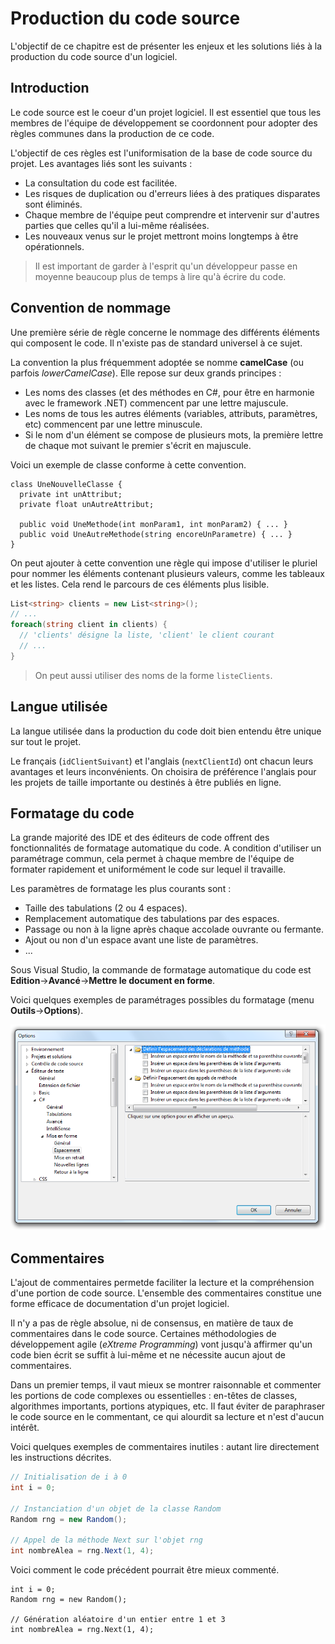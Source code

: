# Production du code source

L'objectif de ce chapitre est de présenter les enjeux et les solutions liés à la production du code source d'un logiciel.

## Introduction

Le code source est le coeur d'un projet logiciel. Il est essentiel que tous les membres de l'équipe de développement se coordonnent pour adopter des règles communes dans la production de ce code. 

L'objectif de ces règles est l'uniformisation de la base de code source du projet. Les avantages liés sont les suivants : 

* La consultation du code est facilitée.
* Les risques de duplication ou d'erreurs liées à des pratiques disparates sont éliminés.
* Chaque membre de l'équipe peut comprendre et intervenir sur d'autres parties que celles qu'il a lui-même réalisées. 
* Les nouveaux venus sur le projet mettront moins longtemps à être opérationnels.

> Il est important de garder à l'esprit qu'un développeur passe en moyenne beaucoup plus de temps à lire qu'à écrire du code.

## Convention de nommage

Une première série de règle concerne le nommage des différents éléments qui composent le code. Il n'existe pas de standard universel à ce sujet.

La convention la plus fréquemment adoptée se nomme **camelCase** (ou parfois *lowerCamelCase*). Elle repose sur deux grands principes :

* Les noms des classes (et des méthodes en C#, pour être en harmonie avec le framework .NET) commencent par une lettre majuscule.
* Les noms de tous les autres éléments (variables, attributs, paramètres, etc) commencent par une lettre minuscule.
* Si le nom d'un élément se compose de plusieurs mots, la première lettre de chaque mot suivant le premier s'écrit en majuscule.

Voici un exemple de classe conforme à cette convention.

```Csharp
class UneNouvelleClasse {
  private int unAttribut;
  private float unAutreAttribut;
  
  public void UneMethode(int monParam1, int monParam2) { ... }
  public void UneAutreMethode(string encoreUnParametre) { ... }
}
```

On peut ajouter à cette convention une règle qui impose d'utiliser le pluriel pour nommer les éléments contenant plusieurs valeurs, comme les tableaux et les listes. Cela rend le parcours de ces éléments plus lisible.

```csharp
List<string> clients = new List<string>();
// ...
foreach(string client in clients) {
  // 'clients' désigne la liste, 'client' le client courant
  // ...
}
```

> On peut aussi utiliser des noms de la forme `listeClients`.

## Langue utilisée

La langue utilisée dans la production du code doit bien entendu être unique sur tout le projet. 

Le français (`idClientSuivant`) et l'anglais (`nextClientId`) ont chacun leurs avantages et leurs inconvénients. On choisira de préférence l'anglais pour les projets de taille importante ou destinés à être publiés en ligne.

## Formatage du code

La grande majorité des IDE et des éditeurs de code offrent des fonctionnalités de formatage automatique du code. A condition d'utiliser un paramétrage commun, cela permet à chaque membre de l'équipe de formater rapidement et uniformément le code sur lequel il travaille.

Les paramètres de formatage les plus courants sont :
* Taille des tabulations (2 ou 4 espaces).
* Remplacement automatique des tabulations par des espaces.
* Passage ou non à la ligne après chaque accolade ouvrante ou fermante.
* Ajout ou non d'un espace avant une liste de paramètres.
* ...

Sous Visual Studio, la commande de formatage automatique du code est **Edition**->**Avancé**->**Mettre le document en forme**. 

Voici quelques exemples de paramétrages possibles du formatage (menu **Outils**->**Options**).

![](../images/vs2010-code-format.png)

## Commentaires

L'ajout de commentaires permetde faciliter la lecture et la compréhension d'une portion de code source. L'ensemble des commentaires constitue une forme efficace de documentation d'un projet logiciel.

Il n'y a pas de règle absolue, ni de consensus, en matière de taux de commentaires dans le code source. Certaines méthodologies de développement agile (*eXtreme Programming*) vont jusqu'à affirmer qu'un code bien écrit se suffit à lui-même et ne nécessite aucun ajout de commentaires.

Dans un premier temps, il vaut mieux se montrer raisonnable et commenter les portions de code  complexes ou essentielles : en-têtes de classes, algorithmes importants, portions atypiques, etc. Il faut éviter de paraphraser le code source en le commentant, ce qui alourdit sa lecture et n'est d'aucun intérêt. 

Voici quelques exemples de commentaires inutiles : autant lire directement les instructions décrites.

```csharp
// Initialisation de i à 0
int i = 0;

// Instanciation d'un objet de la classe Random
Random rng = new Random();

// Appel de la méthode Next sur l'objet rng
int nombreAlea = rng.Next(1, 4);
```

Voici comment le code précédent pourrait être mieux commenté.

```
int i = 0;
Random rng = new Random();

// Génération aléatoire d'un entier entre 1 et 3
int nombreAlea = rng.Next(1, 4);
```